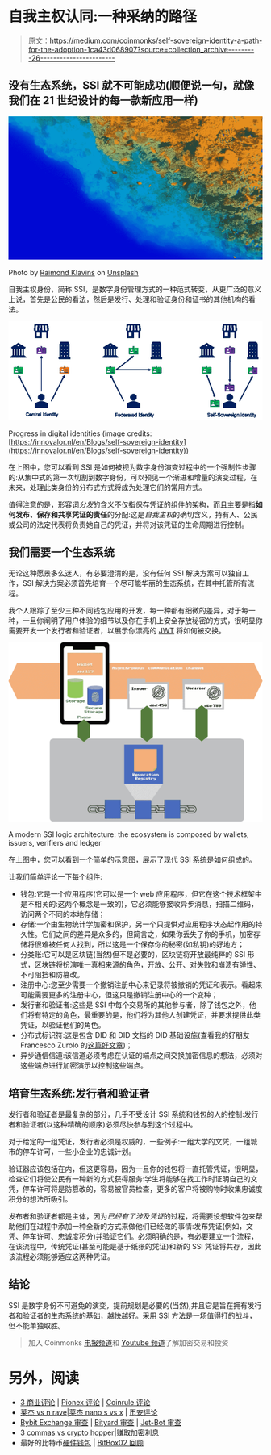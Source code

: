 # 自我主权认同:一种采纳的路径

> 原文：<https://medium.com/coinmonks/self-sovereign-identity-a-path-for-the-adoption-1ca43d068907?source=collection_archive---------26----------------------->

## 没有生态系统，SSI 就不可能成功(顺便说一句，就像我们在 21 世纪设计的每一款新应用一样)

![](img/23b87ab8dc9fcbfb82f553ee5e2cc17b.png)

Photo by [Raimond Klavins](https://unsplash.com/@raimondklavins?utm_source=medium&utm_medium=referral) on [Unsplash](https://unsplash.com?utm_source=medium&utm_medium=referral)

自我主权身份，简称 SSI，是数字身份管理方式的一种范式转变，从更广泛的意义上说，首先是公民的看法，然后是发行、处理和验证身份和证书的其他机构的看法。

![](img/99169e773adf83925008ce26e013dffe.png)

Progress in digital identities (image credits: [https://innovalor.nl/en/Blogs/self-sovereign-identity](https://innovalor.nl/en/Blogs/self-sovereign-identity))

在上图中，您可以看到 SSI 是如何被视为数字身份演变过程中的一个强制性步骤的:从集中式的第一次切割到数字身份，可以预见一个渐进和增量的演变过程，在未来，处理此类身份的分布式方式将成为处理它们的常用方式。

值得注意的是，形容词*分发*的含义不仅指保存凭证的组件的架构，而且主要是指**如何发布、保存和共享凭证的责任**的分配:这是*自我主权*的确切含义，持有人、公民或公司的法定代表将负责她自己的凭证，并将对该凭证的生命周期进行控制。

## 我们需要一个生态系统

无论这种愿景多么迷人，有必要澄清的是，没有任何 SSI 解决方案可以独自工作，SSI 解决方案必须首先培育一个尽可能华丽的生态系统，在其中托管所有流程。

我个人跟踪了至少三种不同钱包应用的开发，每一种都有细微的差异，对于每一种，一旦你阐明了用户体验的细节以及你在手机上安全存放秘密的方式，很明显你需要开发一个发行者和验证者，以展示你漂亮的 [JWT](https://www.w3.org/TR/vc-data-model/) 将如何被交换。

![](img/16523855055453e86f27b472e1e5420a.png)

A modern SSI logic architecture: the ecosystem is composed by wallets, issuers, verifiers and ledger

在上图中，您可以看到一个简单的示意图，展示了现代 SSI 系统是如何组成的。

让我们简单评论一下每个组件:

*   钱包:它是一个应用程序(它可以是一个 web 应用程序，但它在这个技术框架中是不相关的:这两个概念是一致的)，它必须能够接收异步消息，扫描二维码，访问两个不同的本地存储；
*   存储:一个由生物统计学加密和保护，另一个只提供对应用程序状态起作用的持久性。它们之间的差异是众多的，但简言之，如果你丢失了你的手机，加密存储将很难被任何人找到，所以这是一个保存你的秘密(如私钥)的好地方；
*   分类账:它可以是区块链(当然)但不是必要的，区块链将开放最纯粹的 SSI 形式，区块链将扮演唯一真相来源的角色，开放、公开、对失败和崩溃有弹性、不可阻挡和防篡改。
*   注册中心:您至少需要一个撤销注册中心来记录将被撤销的凭证和表示。看起来可能需要更多的注册中心，但这只是撤销注册中心的一个变种；
*   发行者和验证者:这些是 SSI 中每个交易所的其他参与者，除了钱包之外，他们将有特定的角色，最重要的是，他们将为其他人创建凭证，并要求提供此类凭证，以验证他们的角色。
*   分布式标识符:这是包含 DID 和 DID 文档的 DID 基础设施(查看我的好朋友 Francesco Zurolo 的[这篇好文章](https://www.linkedin.com/pulse/decentralized-identifiers-francesco-zurolo/))；
*   异步通信信道:该信道必须考虑在认证的端点之间交换加密信息的想法，必须对这些端点进行加密演示以控制这些端点。

## 培育生态系统:发行者和验证者

发行者和验证者是最复杂的部分，几乎不受设计 SSI 系统和钱包的人的控制:发行者和验证者(以这种精确的顺序)必须尽快参与到这个过程中。

对于给定的一组凭证，发行者必须是权威的，一些例子:一组大学的文凭，一组城市的停车许可，一些小企业的忠诚计划。

验证器应该包括在内，但这更容易，因为一旦你的钱包将一直托管凭证，很明显，检查它们将使公民有一种新的方式获得服务:学生将能够在找工作时证明自己的文凭，停车许可将是防篡改的，容易被官员检查，更多的客户将被购物时收集忠诚度积分的想法所吸引。

发布者和验证者都是主体，因为*已经有了涉及凭证*的过程，将需要设想软件包来帮助他们在过程中添加一种全新的方式来做他们已经做的事情:发布凭证(例如，文凭、停车许可、忠诚度积分)并验证它们。必须明确的是，有必要建立一个流程，在该流程中，传统凭证(甚至可能是基于纸张的凭证)和新的 SSI 凭证将共存，因此该流程必须能够适应这两种凭证。

## 结论

SSI 是数字身份不可避免的演变，提前规划是必要的(当然),并且它是旨在拥有发行者和验证者的生态系统的基础，越快越好。采用 SSI 方法是一场值得打的战斗，但不能单独取胜。

> 加入 Coinmonks [电报频道](https://t.me/coincodecap)和 [Youtube 频道](https://www.youtube.com/c/coinmonks/videos)了解加密交易和投资

# 另外，阅读

*   [3 商业评论](/coinmonks/3commas-review-an-excellent-crypto-trading-bot-2020-1313a58bec92) | [Pionex 评论](https://coincodecap.com/pionex-review-exchange-with-crypto-trading-bot) | [Coinrule 评论](/coinmonks/coinrule-review-2021-a-beginner-friendly-crypto-trading-bot-daf0504848ba)
*   [莱杰 vs n rave](/coinmonks/ledger-vs-ngrave-zero-7e40f0c1d694)|[莱杰 nano s vs x](/coinmonks/ledger-nano-s-vs-x-battery-hardware-price-storage-59a6663fe3b0) | [币安评论](/coinmonks/binance-review-ee10d3bf3b6e)
*   [Bybit Exchange 审查](/coinmonks/bybit-exchange-review-dbd570019b71) | [Bityard 审查](https://coincodecap.com/bityard-reivew) | [Jet-Bot 审查](https://coincodecap.com/jet-bot-review)
*   [3 commas vs crypto hopper](/coinmonks/3commas-vs-pionex-vs-cryptohopper-best-crypto-bot-6a98d2baa203)|[赚取加密利息](/coinmonks/earn-crypto-interest-b10b810fdda3)
*   最好的比特币[硬件钱包](/coinmonks/hardware-wallets-dfa1211730c6) | [BitBox02 回顾](/coinmonks/bitbox02-review-your-swiss-bitcoin-hardware-wallet-c36c88fff29)